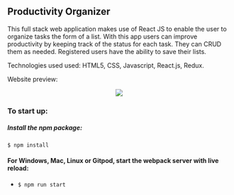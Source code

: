 ## Productivity Organizer

This full stack web application makes use of React JS to enable the user to organize tasks the form of a list. With this app users can improve productivity by keeping track of the status for each task. They can CRUD them as needed. Registered users have the ability to save their lists.

Technologies used used: HTML5, CSS, Javascript, React.js, Redux.

Website preview:

<p align="center">
<a href="https://www.loom.com/share/296f7a1f9cb549dcab8eefd5f05cebb1"><img src="https://www.loom.com/share/296f7a1f9cb549dcab8eefd5f05cebb1" /></a>
</p>

### To start up:

##### Install the npm package:
```
$ npm install
```

#### For Windows, Mac, Linux or Gitpod, start the webpack server with live reload:
- `$ npm run start`

